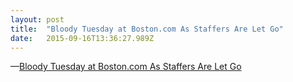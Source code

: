 ```yaml
---
layout: post 
title:  "Bloody Tuesday at Boston.com As Staffers Are Let Go" 
date:   2015-09-16T13:36:27.989Z 
---
```


 &#x2014;[Bloody Tuesday at Boston.com As Staffers Are Let Go](http://www.bostonmagazine.com/news/blog/2015/09/15/boston-dot-com-layoffs/)
